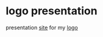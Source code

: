 # logo presentation
presentation <a href="https://unluky3.github.io/logo-presentation.github.io/">site</a> for my <a href="https://github.com/unluky3/school-logo-catppuccin">logo</a>
